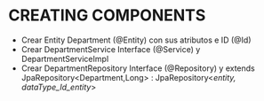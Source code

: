 # CREATING COMPONENTS
- Crear Entity Department (@Entity) con sus atributos e ID (@Id)
- Crear DepartmentService Interface (@Service) y DepartmentServiceImpl
- Crear DepartmentRepository Interface (@Repository) y extends JpaRepository<Department,Long> : 
    JpaRepository<_entity, dataType_Id_entity_>